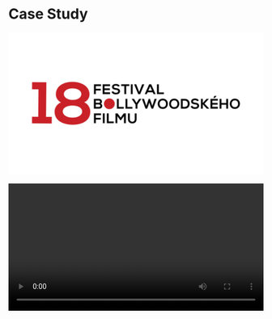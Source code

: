 # Case Study

![Bollywood Spot logo on a white background](img/bollywood-spot-logo-white-bg-1280w.png)

<video controls src="video/bollywood-spot.mp4" width="100%">

[Bollywood Spot video trailer.](https://jgagne.github.io/english-for-designers/02-intentional-aboutness/case-study)

</video>
